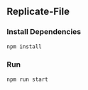 ## Replicate-File

### Install Dependencies

```bash
npm install
``` 
### Run

  ```bash
  npm run start 
  ```
 
